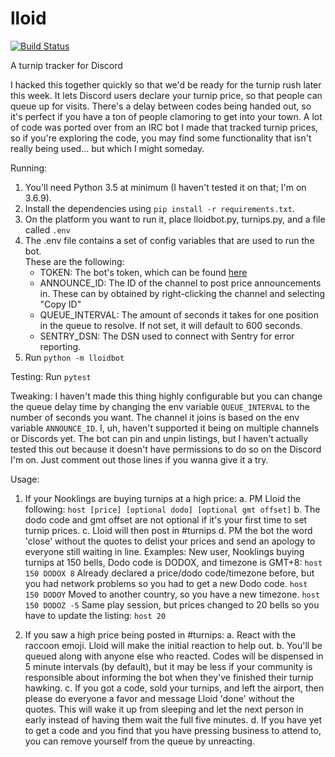 # lloid
[![Build Status](https://travis-ci.org/cmarguel/lloid.svg?branch=refactor)](https://travis-ci.org/robwiss/lloid)

A turnip tracker for Discord

I hacked this together quickly so that we'd be ready for the turnip rush later this week. It lets Discord users declare your turnip price, so that people can queue up for visits. There's a delay between codes being handed out, so it's perfect if you have a ton of people clamoring to get into your town.
A lot of code was ported over from an IRC bot I made that tracked turnip prices, so if you're exploring the code, you may find some functionality that isn't really being used... but which I might someday.

Running:
1. You'll need Python 3.5 at minimum (I haven't tested it on that; I'm on 3.6.9).
2. Install the dependencies using `pip install -r requirements.txt`.
3. On the platform you want to run it, place lloidbot.py, turnips.py, and a file called `.env`
4. The .env file contains a set of config variables that are used to run the bot.  
   These are the following:
     - TOKEN: The bot's token, which can be found [here](https://discordapp.com/developers/applications)
     - ANNOUNCE_ID: The ID of the channel to post price announcements in. These can by obtained by right-clicking the channel and selecting "Copy ID"
     - QUEUE_INTERVAL: The amount of seconds it takes for one position in the queue to resolve. If not set, it will default to 600 seconds.
     - SENTRY_DSN: The DSN used to connect with Sentry for error reporting.
5. Run `python -m lloidbot`

Testing:
Run `pytest`

Tweaking:
I haven't made this thing highly configurable but you can change the queue delay time by changing the env variable `QUEUE_INTERVAL` to the number of seconds you want.
The channel it joins is based on the env variable `ANNOUNCE_ID`. I, uh, haven't supported it being on multiple channels or Discords yet.
The bot can pin and unpin listings, but I haven't actually tested this out because it doesn't have permissions to do so on the Discord I'm on. Just comment out those lines if you wanna give it a try.

Usage:
1. If your Nooklings are buying turnips at a high price:
  a. PM Lloid the following: `host [price] [optional dodo] [optional gmt offset]`
  b. The dodo code and gmt offset are not optional if it's your first time to set turnip prices.
  c. Lloid will then post in #turnips
  d. PM the bot the word 'close' without the quotes to delist your prices and send an apology to everyone still waiting in line.
  Examples:
    New user, Nooklings buying turnips at 150 bells, Dodo code is DODOX, and timezone is GMT+8:
      `host 150 DODOX 8`
    Already declared a price/dodo code/timezone before, but you had network problems so you had to get a new Dodo code.
      `host 150 DODOY`
    Moved to another country, so you have a new timezone.
      `host 150 DODOZ -5`
    Same play session, but prices changed to 20 bells so you have to update the listing:
      `host 20` 

2. If you saw a high price being posted in #turnips:
  a. React with the raccoon emoji. Lloid will make the initial reaction to help out.
  b. You'll be queued along with anyone else who reacted. Codes will be dispensed in 5 minute intervals (by default), but it may be less if your community is responsible about informing the bot when they've finished their turnip hawking.
  c. If you got a code, sold your turnips, and left the airport, then please do everyone a favor and message Lloid 'done' without the quotes. This will wake it up from sleeping and let the next person in early instead of having them wait the full five minutes.
  d. If you have yet to get a code and you find that you have pressing business to attend to, you can remove yourself from the queue by unreacting.
  
